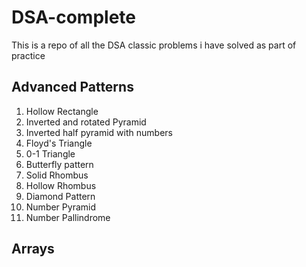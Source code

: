 # DSA-complete

This is a repo of all the DSA classic problems i have solved as part of practice
<br>
## Advanced Patterns
1. Hollow Rectangle
2. Inverted and rotated Pyramid
3. Inverted half pyramid with numbers
4. Floyd's Triangle
5. 0-1 Triangle
6. Butterfly pattern
7. Solid Rhombus
8. Hollow Rhombus
9. Diamond Pattern
10. Number Pyramid
11. Number Pallindrome

## Arrays
